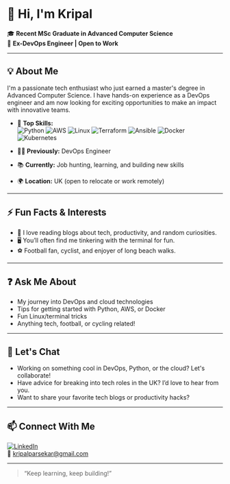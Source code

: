 # 👋 Hi, I'm Kripal

🎓 **Recent MSc Graduate in Advanced Computer Science**  
🚀 **Ex-DevOps Engineer | Open to Work**

---

## 💡 About Me

I'm a passionate tech enthusiast who just earned a master's degree in Advanced Computer Science. I have hands-on experience as a DevOps engineer and am now looking for exciting opportunities to make an impact with innovative teams.

- 🔧 **Top Skills:**  
  ![Python](https://img.shields.io/badge/-Python-informational?style=flat&logo=python&logoColor=white)
  ![AWS](https://img.shields.io/badge/-AWS-orange?style=flat&logo=amazon-aws&logoColor=white)
  ![Linux](https://img.shields.io/badge/-Linux-black?style=flat&logo=linux&logoColor=white)
  ![Terraform](https://img.shields.io/badge/-Terraform-623CE4?style=flat&logo=terraform&logoColor=white)
  ![Ansible](https://img.shields.io/badge/-Ansible-EE0000?style=flat&logo=ansible&logoColor=white)
  ![Docker](https://img.shields.io/badge/-Docker-2496ED?style=flat&logo=docker&logoColor=white)
  ![Kubernetes](https://img.shields.io/badge/-Kubernetes-326CE5?style=flat&logo=kubernetes&logoColor=white)

- 🧑‍💻 **Previously:** DevOps Engineer  
- 📚 **Currently:** Job hunting, learning, and building new skills  
- 🌍 **Location:** UK (open to relocate or work remotely)

---

## ⚡ Fun Facts & Interests

- 📝 I love reading blogs about tech, productivity, and random curiosities.
- 🖥️ You’ll often find me tinkering with the terminal for fun.
- ⚽ Football fan, cyclist, and enjoyer of long beach walks.

---

## ❓ Ask Me About

- My journey into DevOps and cloud technologies
- Tips for getting started with Python, AWS, or Docker
- Fun Linux/terminal tricks
- Anything tech, football, or cycling related!

---

## 🤝 Let's Chat

- Working on something cool in DevOps, Python, or the cloud? Let's collaborate!
- Have advice for breaking into tech roles in the UK? I’d love to hear from you.
- Want to share your favorite tech blogs or productivity hacks?

---

## 📫 Connect With Me

[![LinkedIn](https://img.shields.io/badge/-LinkedIn-blue?style=flat&logo=linkedin&logoColor=white)](https://www.linkedin.com/in/kripalparsekar/)  
📧 kripalparsekar@gmail.com

---

> “Keep learning, keep building!”  
